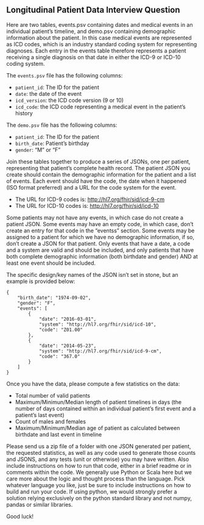 ## Longitudinal Patient Data Interview Question

Here are two tables, events.psv containing dates and medical events in an 
individual patient’s timeline, and demo.psv containing demographic information
about the patient. In this case medical events are represented as ICD codes, 
which is an industry standard coding system for representing diagnoses. Each 
entry in the events table therefore represents a patient receiving a single 
diagnosis on that date in either the ICD-9 or ICD-10 coding system.

The `events.psv` file has the following columns:
- `patient_id`: The ID for the patient
- `date`: the date of the event
- `icd_version`: the ICD code version (9 or 10)
- `icd_code`: the ICD code representing a medical event in the patient’s 
history

The `demo.psv` file has the following columns:
- `patient_id`: The ID for the patient
- `birth_date`: Patient’s birthday
- `gender`: “M” or “F”

Join these tables together to produce a series of JSONs, one per patient, 
representing that patient’s complete health record. The patient JSON you 
create should contain the demographic information for the patient and a list 
of events. Each event should have the code, the date when it happened (ISO 
format preferred) and a URL for the code system for the event. 

- The URL for ICD-9 codes is: http://hl7.org/fhir/sid/icd-9-cm
- The URL for ICD-10 codes is: http://hl7.org/fhir/sid/icd-10

Some patients may not have any events, in which case do not create a patient 
JSON. Some events may have an empty code, in which case, don’t create an entry
for that code in the “eventss” section. Some events may be assigned to a patient
for which we have no demographic information, if so, don’t create a JSON for
that patient. Only events that have a date, a code and a system are valid and 
should be included, and only patients that have both complete demographic 
information (both birthdate and gender) AND at least one event should be 
included.

The specific design/key names of the JSON isn’t set in stone, but an example 
is provided below:

```
{
    "birth_date": "1974-09-02",
    "gender": "F",
    "events": [
        {
            "date": "2016-03-01",
            "system": "http://hl7.org/fhir/sid/icd-10",
            "code": "Z01.00"
        },
        {
            "date": "2014-05-23",
            "system": "http://hl7.org/fhir/sid/icd-9-cm",
            "code": "367.0"
        }
    ]
}
```

Once you have the data, please compute a few statistics on the data:

- Total number of valid patients
- Maximum/Minimun/Median length of patient timelines in days 
(the number of days contained within an individual patient’s first event and a 
patient’s last event)
- Count of males and females
- Maximum/Minimum/Median age of patient as calculated between birthdate and 
last event in timeline


Please send us a zip file of a folder with one JSON generated per patient, the 
requested statistics, as well as any code used to generate those counts and 
JSONS, and any tests (unit or otherwise) you may have written. Also include 
instructions on how to run that code, either in a brief readme or in comments 
within the code. We generally use Python or Scala here but we care more about 
the logic and thought process than the language. Pick whatever language you 
like, just be sure to include instructions on how to build and run your code. 
If using python, we would strongly prefer a solution relying exclusively on the
python standard library and not numpy, pandas or similar libraries.

Good luck! 

